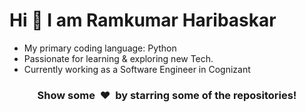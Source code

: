 # Hi 👋 I am Ramkumar Haribaskar

* My primary coding language: Python
* Passionate for learning & exploring new Tech.
* Currently working as a Software Engineer in Cognizant
 
 <h3 align="center">Show some &nbsp;❤️&nbsp; by starring some of the repositories!</h3>
